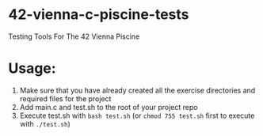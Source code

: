 # 42-vienna-c-piscine-tests
Testing Tools For The 42 Vienna Piscine

# Usage:
1. Make sure that you have already created all the exercise directories and required files for the project
2. Add main.c and test.sh to the root of your project repo
3. Execute test.sh with `bash test.sh` (or `chmod 755 test.sh` first to execute with `./test.sh`)
